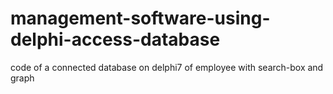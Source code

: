 # management-software-using-delphi-access-database
code of a connected database on delphi7 of  employee with search-box and graph 
